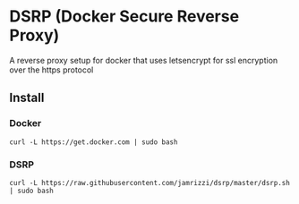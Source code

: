 # DSRP (Docker Secure Reverse Proxy)
A reverse proxy setup for docker that uses letsencrypt for ssl encryption over the https protocol

## Install
### Docker
```
curl -L https://get.docker.com | sudo bash
```
### DSRP
```
curl -L https://raw.githubusercontent.com/jamrizzi/dsrp/master/dsrp.sh | sudo bash
```
